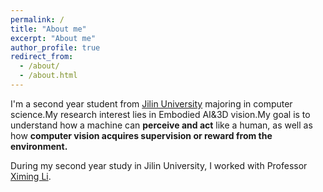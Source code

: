 ```yaml
---
permalink: /
title: "About me"
excerpt: "About me"
author_profile: true
redirect_from: 
  - /about/
  - /about.html
---
```

I'm a second year student from [Jilin University](https://www.jlu.edu.cn/) majoring in computer science.My research interest lies in Embodied AI&3D vision.My goal is to understand how a machine can **perceive and act** like a human, as well as how **computer vision acquires supervision or reward from the environment.**

During my second year study in Jilin University, I worked with Professor [Ximing Li](https://teachers.jlu.edu.cn/XimingLi/zh_CN/index.htm).




